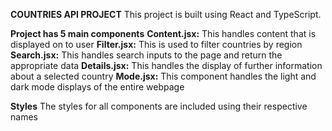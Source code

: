 **COUNTRIES API PROJECT**
This project is built using React and TypeScript. 

**Project has 5 main components**
**Content.jsx:** This handles content that is displayed on to user
**Filter.jsx:** This is used to filter countries by region
**Search.jsx:** This handles search inputs to the page and return the appropriate data
**Details.jsx:** This handles the display of further information about a selected country
**Mode.jsx:** This component handles the light and dark mode displays of the entire webpage

**Styles**
The styles for all components are included using their respective names
